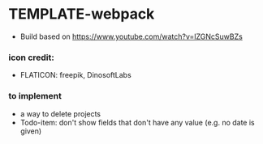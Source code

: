 # TEMPLATE-webpack

- Build based on https://www.youtube.com/watch?v=IZGNcSuwBZs

### icon credit:

- FLATICON: freepik, DinosoftLabs

### to implement

- a way to delete projects
- Todo-item: don't show fields that don't have any value (e.g. no date is given)
